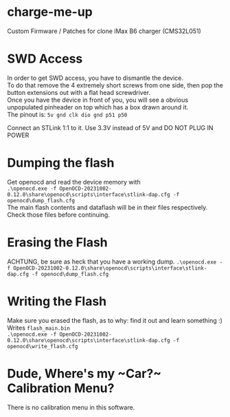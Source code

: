 # charge-me-up
Custom Firmware / Patches for clone iMax B6 charger (CMS32L051)

# SWD Access
In order to get SWD access, you have to dismantle the device.  
To do that remove the 4 extremely short screws from one side, then pop the button extensions out with a flat head screwdriver.  
Once you have the device in front of you, you will see a obvious unpopulated pinheader on top which has a box drawn around it.  
The pinout is:
`5v gnd clk dio gnd p51 p50 `

Connect an STLink 1:1 to it. Use 3.3V instead of 5V and DO NOT PLUG IN POWER

# Dumping the flash
Get openocd and read the device memory with  
`.\openocd.exe -f OpenOCD-20231002-0.12.0\share\openocd\scripts\interface\stlink-dap.cfg -f openocd\dump_flash.cfg`  
The main flash contents and dataflash will be in their files respectively.  
Check those files before continuing.

# Erasing the Flash
ACHTUNG, be sure as heck that you have a working dump.
`.\openocd.exe -f OpenOCD-20231002-0.12.0\share\openocd\scripts\interface\stlink-dap.cfg -f openocd\dump_flash.cfg`  

# Writing the Flash
Make sure you erased the flash, as to why: find it out and learn something :)  
Writes `flash_main.bin`  
`.\openocd.exe -f OpenOCD-20231002-0.12.0\share\openocd\scripts\interface\stlink-dap.cfg -f openocd\write_flash.cfg`  

# Dude, Where's my ~Car?~ Calibration Menu?
There is no calibration menu in this software.
